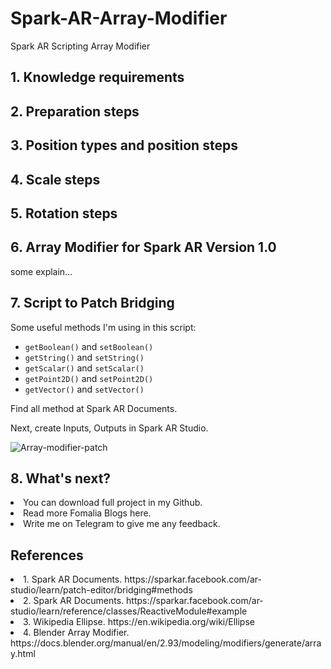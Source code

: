 # Spark-AR-Array-Modifier
<html>
  <body>
Spark AR Scripting
Array Modifier
    
<h2>1. Knowledge requirements</h2>
    
    
<h2>2. Preparation steps</h2>
    
    
<h2>3. Position types and position steps</h2>
    
    
<h2>4. Scale steps</h2>
    
    
<h2>5. Rotation steps</h2>
    
    
<h2>6. Array Modifier for Spark AR Version 1.0</h2>
some explain…
    
    
<h2>7. Script to Patch Bridging</h2>
Some useful methods I'm using in this script:
<ul>
<li><code>getBoolean()</code> and <code>setBoolean()</code></li>
<li><code>getString()</code> and <code>setString()</code></li>
<li><code>getScalar()</code> and <code>setScalar()</code></li>
<li><code>getPoint2D()</code> and <code>setPoint2D()</code></li>
<li><code>getVector()</code> and <code>setVector()</code></li>
</ul>
Find all method at Spark AR Documents.

Next, create Inputs, Outputs in Spark AR Studio.

![Array-modifier-patch](https://user-images.githubusercontent.com/60598573/136179864-fc0a50dc-3f58-415e-8bca-10ed9a1c0b78.png)




<h2>8. What's next?</h2>
    <li>You can download full project in my Github.</li>
    <li>Read more Fomalia Blogs here.</li>
    <li>Write me on Telegram to give me any feedback.</li>


<h2>References</h2>
<li>1. Spark AR Documents. https://sparkar.facebook.com/ar-studio/learn/patch-editor/bridging#methods</li>
<li>2. Spark AR Documents. https://sparkar.facebook.com/ar-studio/learn/reference/classes/ReactiveModule#example</li>
<li>3. Wikipedia Ellipse. https://en.wikipedia.org/wiki/Ellipse</li>
<li>4. Blender Array Modifier. https://docs.blender.org/manual/en/2.93/modeling/modifiers/generate/array.html</li>

  
</body>
</html>
